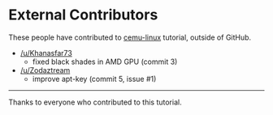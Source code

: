 # External Contributors

These people have contributed to [cemu-linux](https://github.com/leomaurodesenv/cemu-linux) tutorial, outside of GitHub.   

- [/u/Khanasfar73](https://www.reddit.com/user/Khanasfar73)
    - fixed black shades in AMD GPU (commit 3)
- [/u/Zodaztream](https://www.reddit.com/user/Zodaztream)
    - improve apt-key (commit 5, issue #1)

---
Thanks to everyone who contributed to this tutorial.
